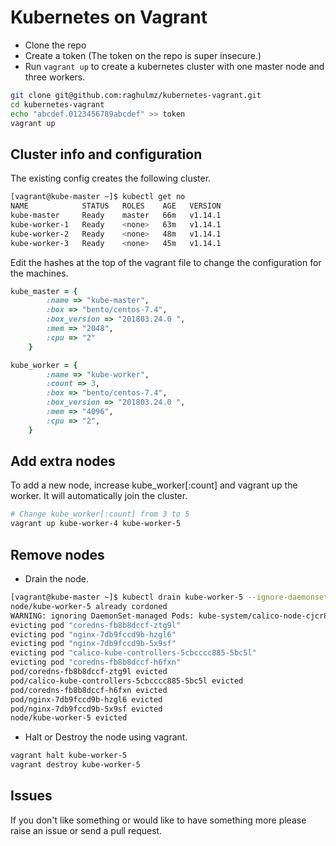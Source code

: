 # Kubernetes on Vagrant

* Clone the repo
* Create a token (The token on the repo is super insecure.)
* Run `vagrant up` to create a kubernetes cluster with one master node and three workers.

```bash
git clone git@github.com:raghulmz/kubernetes-vagrant.git
cd kubernetes-vagrant
echo "abcdef.0123456789abcdef" >> token
vagrant up
```


## Cluster info and configuration

The existing config creates the following cluster.

```bash
[vagrant@kube-master ~]$ kubectl get no
NAME            STATUS   ROLES    AGE   VERSION
kube-master     Ready    master   66m   v1.14.1
kube-worker-1   Ready    <none>   63m   v1.14.1
kube-worker-2   Ready    <none>   48m   v1.14.1
kube-worker-3   Ready    <none>   45m   v1.14.1
```

Edit the hashes at the top of the vagrant file to change the configuration for the machines.

```ruby
kube_master = {
        :name => "kube-master",
        :box => "bento/centos-7.4",
        :box_version => "201803.24.0 ",
        :mem => "2048",
        :cpu => "2"
    }

kube_worker = {
        :name => "kube-worker",
        :count => 3,
        :box => "bento/centos-7.4",
        :box_version => "201803.24.0 ",
        :mem => "4096",
        :cpu => "2",
    }
```

## Add extra nodes

To add a new node, increase kube_worker[:count] and vagrant up the worker. It will automatically join the cluster.

```bash
# Change kube_worker[:count] from 3 to 5
vagrant up kube-worker-4 kube-worker-5
```

## Remove nodes

* Drain the node.
```bash
[vagrant@kube-master ~]$ kubectl drain kube-worker-5 --ignore-daemonsets
node/kube-worker-5 already cordoned
WARNING: ignoring DaemonSet-managed Pods: kube-system/calico-node-cjcr8, kube-system/kube-proxy-qxvnn
evicting pod "coredns-fb8b8dccf-ztg9l"
evicting pod "nginx-7db9fccd9b-hzgl6"
evicting pod "nginx-7db9fccd9b-5x9sf"
evicting pod "calico-kube-controllers-5cbcccc885-5bc5l"
evicting pod "coredns-fb8b8dccf-h6fxn"
pod/coredns-fb8b8dccf-ztg9l evicted
pod/calico-kube-controllers-5cbcccc885-5bc5l evicted
pod/coredns-fb8b8dccf-h6fxn evicted
pod/nginx-7db9fccd9b-hzgl6 evicted
pod/nginx-7db9fccd9b-5x9sf evicted
node/kube-worker-5 evicted
```

* Halt or Destroy the node using vagrant.
```bash
vagrant halt kube-worker-5
vagrant destroy kube-worker-5
```


## Issues

If you don't like something or would like to have something more please raise an issue or send a pull request.
